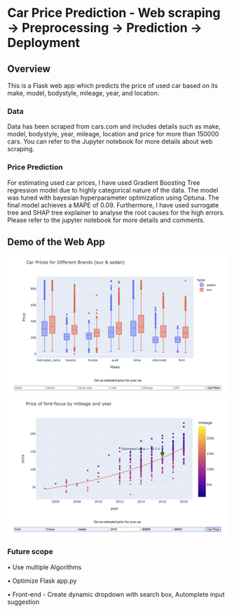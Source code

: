 # Car Price Prediction - Web scraping -> Preprocessing -> Prediction -> Deployment
## Overview
This is a Flask web app which predicts the price of used car based on its make, model, bodystyle, mileage, year, and location.
### Data
Data has been scraped from cars.com and includes details such as make, model, bodystyle, year, mileage, location and price for more than 150000 cars. You can refer to the Jupyter notebook for more details about web scraping. 
### Price Prediction 
For estimating used car prices, I have used Gradient Boosting Tree regression model due to highly categorical nature of the data. The model was tuned with bayesian hyperparameter optimization using Optuna. The final model achieves a MAPE of 0.09. Furthermore, I have used surrogate tree and SHAP tree explainer to analyse the root causes for the high errors. Please refer to the jupyter notebook for more details and comments.

## Demo of the Web App
<img src="static/Screen Shot 2022-11-28 at 12.48.05 AM.png">
<img src="static/Screen Shot 2022-11-28 at 12.51.47 AM.png">

### Future scope
$\bullet$ Use multiple Algorithms

$\bullet$ Optimize Flask app.py

$\bullet$ Front-end - Create dynamic dropdown with search box, Automplete input suggestion
  
